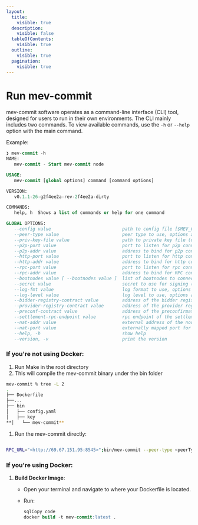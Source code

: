 ```yaml
---
layout:
  title:
    visible: true
  description:
    visible: false
  tableOfContents:
    visible: true
  outline:
    visible: true
  pagination:
    visible: true
---
```


# Run mev-commit

mev-commit software operates as a command-line interface (CLI) tool, designed for users to run in their own environments. The CLI mainly includes two commands. To view available commands, use the `-h` or `--help` option with the main command.

Example:

```sql
❯ mev-commit -h
NAME:
   mev-commit - Start mev-commit node

USAGE:
   mev-commit [global options] command [command options]

VERSION:
   v0.1.1-26-g2f4ee2a-rev-2f4ee2a-dirty

COMMANDS:
   help, h  Shows a list of commands or help for one command

GLOBAL OPTIONS:
   --config value                           path to config file [$MEV_COMMIT_CONFIG]
   --peer-type value                        peer type to use, options are 'bidder', 'provider' or 'bootnode' (default: "bidder") [$MEV_COMMIT_PEER_TYPE]
   --priv-key-file value                    path to private key file (default: "~/.mev-commit/key") [$MEV_COMMIT_PRIVKEY_FILE]
   --p2p-port value                         port to listen for p2p connections (default: 13522) [$MEV_COMMIT_P2P_PORT]
   --p2p-addr value                         address to bind for p2p connections (default: "0.0.0.0") [$MEV_COMMIT_P2P_ADDR]
   --http-port value                        port to listen for http connections (default: 13523) [$MEV_COMMIT_HTTP_PORT]
   --http-addr value                        address to bind for http connections [$MEV_COMMIT_HTTP_ADDR]
   --rpc-port value                         port to listen for rpc connections (default: 13524) [$MEV_COMMIT_RPC_PORT]
   --rpc-addr value                         address to bind for RPC connections [$MEV_COMMIT_RPC_ADDR]
   --bootnodes value [ --bootnodes value ]  list of bootnodes to connect to [$MEV_COMMIT_BOOTNODES]
   --secret value                           secret to use for signing (default: "secret") [$MEV_COMMIT_SECRET]
   --log-fmt value                          log format to use, options are 'text' or 'json' (default: "text") [$MEV_COMMIT_LOG_FMT]
   --log-level value                        log level to use, options are 'debug', 'info', 'warn', 'error' (default: "info") [$MEV_COMMIT_LOG_LEVEL]
   --bidder-registry-contract value         address of the bidder registry contract (default: "0x5340b92E261141D6B4D0DC6F847667E5e4A63544") [$MEV_COMMIT_BIDDER_REGISTRY_ADDR]
   --provider-registry-contract value       address of the provider registry contract (default: "0xeA73E67c2E34C4E02A2f3c5D416F59B76e7617fC") [$MEV_COMMIT_PROVIDER_REGISTRY_ADDR]
   --preconf-contract value                 address of the preconfirmation commitment store contract (default: "0x451656c1E7eDf82397EBE04f38819c9970AA3658") [$MEV_COMMIT_PRECONF_ADDR]
   --settlement-rpc-endpoint value          rpc endpoint of the settlement layer (default: "<http://localhost:8545>") [$MEV_COMMIT_SETTLEMENT_RPC_ENDPOINT]
   --nat-addr value                         external address of the node [$MEV_COMMIT_NAT_ADDR]
   --nat-port value                         externally mapped port for the node (default: 13522) [$MEV_COMMIT_NAT_PORT]
   --help, -h                               show help
   --version, -v                            print the version
```

### If you're not using Docker:

1. Run Make in the root directory
2. This will compile the mev-commit binary under the bin folder

```bash
mev-commit % tree -L 2
.
├── Dockerfile
├──...
├── bin
│   ├── config.yaml
│   ├── key
**│   └── mev-commit**
```

1. Run the mev-commit directly:

```bash

RPC_URL="<http://69.67.151.95:8545>";bin/mev-commit --peer-type <peerType> --bootnodes <bootnode> --settlement-rpc-endpoint $RPC_URL
```

### If you're using Docker:

1. **Build Docker Image**:
   * Open your terminal and navigate to where your Dockerfile is located.
   *   Run:

       ```sql
       sqlCopy code
       docker build -t mev-commit:latest .

       ```


